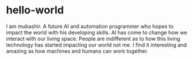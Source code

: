 # hello-world
I am mubashir. A future AI and automation programmer who hopes to impact the world with his developing skills. AI has come to change how we interact with our living space. People are indifferent as to how this living technology has started impacting our world not me. I find it interesting and amazing as how machines and humans can work together. 
